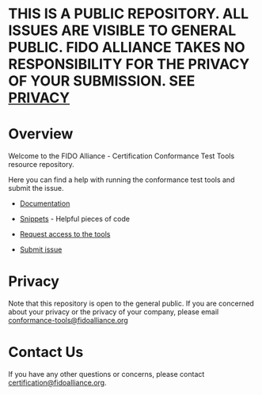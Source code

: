 # THIS IS A PUBLIC REPOSITORY. ALL ISSUES ARE VISIBLE TO GENERAL PUBLIC. FIDO ALLIANCE TAKES NO RESPONSIBILITY FOR THE PRIVACY OF YOUR SUBMISSION. SEE [PRIVACY](#privacy)

# Overview
Welcome to the FIDO Alliance - Certification Conformance Test Tools resource repository.

Here you can find a help with running the conformance test tools and submit the issue.

- [Documentation](https://github.com/fido-alliance/conformance-test-tools-resources/tree/master/docs)

- [Snippets](https://github.com/fido-alliance/conformance-test-tools-resources/tree/master/snippets) - Helpful pieces of code

- [Request access to the tools](https://fidoalliance.org/certification/conformance/)

- [Submit issue](https://github.com/fido-alliance/conformance-test-tools-resources/issues)


# Privacy
Note that this repository is open to the general public. If you are concerned about your privacy or the privacy of your company, please email [conformance-tools@fidoalliance.org](conformance-tools@fidoalliance.org)

# Contact Us
If you have any other questions or concerns, please contact [certification@fidoalliance.org](mailto:certification@fidoalliance.org).
